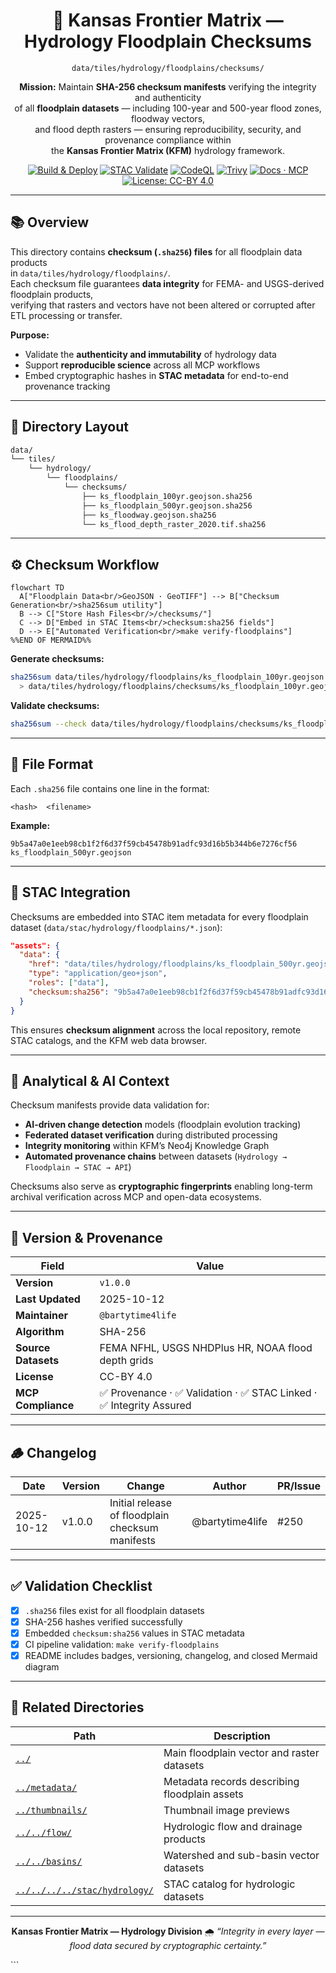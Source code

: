 <div align="center">

# 🔐 Kansas Frontier Matrix — Hydrology Floodplain Checksums  
`data/tiles/hydrology/floodplains/checksums/`

**Mission:** Maintain **SHA-256 checksum manifests** verifying the integrity and authenticity  
of all **floodplain datasets** — including 100-year and 500-year flood zones, floodway vectors,  
and flood depth rasters — ensuring reproducibility, security, and provenance compliance within  
the **Kansas Frontier Matrix (KFM)** hydrology framework.

[![Build & Deploy](https://github.com/bartytime4life/Kansas-Frontier-Matrix/actions/workflows/site.yml/badge.svg)](../../../../../../.github/workflows/site.yml)
[![STAC Validate](https://github.com/bartytime4life/Kansas-Frontier-Matrix/actions/workflows/stac-validate.yml/badge.svg)](../../../../../../.github/workflows/stac-validate.yml)
[![CodeQL](https://github.com/bartytime4life/Kansas-Frontier-Matrix/actions/workflows/codeql.yml/badge.svg)](../../../../../../.github/workflows/codeql.yml)
[![Trivy](https://github.com/bartytime4life/Kansas-Frontier-Matrix/actions/workflows/trivy.yml/badge.svg)](../../../../../../.github/workflows/trivy.yml)
[![Docs · MCP](https://img.shields.io/badge/Docs-MCP-blue)](../../../../../../docs/)
[![License: CC-BY 4.0](https://img.shields.io/badge/License-CC--BY%204.0-green)](../../../../../../LICENSE)

</div>

---

## 📚 Overview

This directory contains **checksum (`.sha256`) files** for all floodplain data products  
in `data/tiles/hydrology/floodplains/`.  
Each checksum file guarantees **data integrity** for FEMA- and USGS-derived floodplain products,  
verifying that rasters and vectors have not been altered or corrupted after ETL processing or transfer.

**Purpose:**
- Validate the **authenticity and immutability** of hydrology data  
- Support **reproducible science** across all MCP workflows  
- Embed cryptographic hashes in **STAC metadata** for end-to-end provenance tracking  

---

## 📂 Directory Layout

```bash
data/
└── tiles/
    └── hydrology/
        └── floodplains/
            └── checksums/
                ├── ks_floodplain_100yr.geojson.sha256
                ├── ks_floodplain_500yr.geojson.sha256
                ├── ks_floodway.geojson.sha256
                └── ks_flood_depth_raster_2020.tif.sha256
````

---

## ⚙️ Checksum Workflow

```mermaid
flowchart TD
  A["Floodplain Data<br/>GeoJSON · GeoTIFF"] --> B["Checksum Generation<br/>sha256sum utility"]
  B --> C["Store Hash Files<br/>/checksums/"]
  C --> D["Embed in STAC Items<br/>checksum:sha256 fields"]
  D --> E["Automated Verification<br/>make verify-floodplains"]
%%END OF MERMAID%%
```

**Generate checksums:**

```bash
sha256sum data/tiles/hydrology/floodplains/ks_floodplain_100yr.geojson \
  > data/tiles/hydrology/floodplains/checksums/ks_floodplain_100yr.geojson.sha256
```

**Validate checksums:**

```bash
sha256sum --check data/tiles/hydrology/floodplains/checksums/ks_floodplain_100yr.geojson.sha256
```

---

## 🧾 File Format

Each `.sha256` file contains one line in the format:

```
<hash>  <filename>
```

**Example:**

```
9b5a47a0e1eeb98cb1f2f6d37f59cb45478b91adfc93d16b5b344b6e7276cf56  ks_floodplain_500yr.geojson
```

---

## 🧩 STAC Integration

Checksums are embedded into STAC item metadata for every floodplain dataset
(`data/stac/hydrology/floodplains/*.json`):

```json
"assets": {
  "data": {
    "href": "data/tiles/hydrology/floodplains/ks_floodplain_500yr.geojson",
    "type": "application/geo+json",
    "roles": ["data"],
    "checksum:sha256": "9b5a47a0e1eeb98cb1f2f6d37f59cb45478b91adfc93d16b5b344b6e7276cf56"
  }
}
```

This ensures **checksum alignment** across the local repository, remote STAC catalogs,
and the KFM web data browser.

---

## 🧠 Analytical & AI Context

Checksum manifests provide data validation for:

* **AI-driven change detection** models (floodplain evolution tracking)
* **Federated dataset verification** during distributed processing
* **Integrity monitoring** within KFM’s Neo4j Knowledge Graph
* **Automated provenance chains** between datasets (`Hydrology → Floodplain → STAC → API`)

Checksums also serve as **cryptographic fingerprints** enabling long-term archival verification
across MCP and open-data ecosystems.

---

## 🧮 Version & Provenance

| Field               | Value                                                             |
| ------------------- | ----------------------------------------------------------------- |
| **Version**         | `v1.0.0`                                                          |
| **Last Updated**    | 2025-10-12                                                        |
| **Maintainer**      | `@bartytime4life`                                                 |
| **Algorithm**       | SHA-256                                                           |
| **Source Datasets** | FEMA NFHL, USGS NHDPlus HR, NOAA flood depth grids                |
| **License**         | CC-BY 4.0                                                         |
| **MCP Compliance**  | ✅ Provenance · ✅ Validation · ✅ STAC Linked · ✅ Integrity Assured |

---

## 🪵 Changelog

| Date       | Version | Change                                           | Author          | PR/Issue |
| ---------- | ------- | ------------------------------------------------ | --------------- | -------- |
| 2025-10-12 | v1.0.0  | Initial release of floodplain checksum manifests | @bartytime4life | #250     |

---

## ✅ Validation Checklist

* [x] `.sha256` files exist for all floodplain datasets
* [x] SHA-256 hashes verified successfully
* [x] Embedded `checksum:sha256` values in STAC metadata
* [x] CI pipeline validation: `make verify-floodplains`
* [x] README includes badges, versioning, changelog, and closed Mermaid diagram

---

## 🔗 Related Directories

| Path                                                         | Description                                   |
| ------------------------------------------------------------ | --------------------------------------------- |
| [`../`](../)                                                 | Main floodplain vector and raster datasets    |
| [`../metadata/`](../metadata/)                               | Metadata records describing floodplain assets |
| [`../thumbnails/`](../thumbnails/)                           | Thumbnail image previews                      |
| [`../../flow/`](../../flow/)                                 | Hydrologic flow and drainage products         |
| [`../../basins/`](../../basins/)                             | Watershed and sub-basin vector datasets       |
| [`../../../../stac/hydrology/`](../../../../stac/hydrology/) | STAC catalog for hydrologic datasets          |

---

<div align="center">

**Kansas Frontier Matrix — Hydrology Division**
🌧️ *“Integrity in every layer — flood data secured by cryptographic certainty.”*

</div>
```

